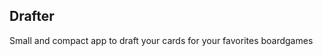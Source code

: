 <script src="https://code.jquery.com/jquery-3.5.1.slim.min.js" integrity="sha256-4+XzXVhsDmqanXGHaHvgh1gMQKX40OUvDEBTu8JcmNs=" crossorigin="anonymous"></script>

<script src="/demo.js"></script>
 
<script>
document.getElementById("text").innerHTML = "Text added by JavaScript code";
</script>


## Drafter

Small and compact app to draft your cards for your favorites boardgames

<div id="text"></div>

